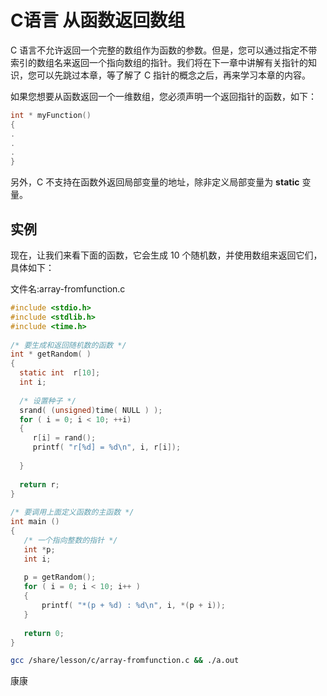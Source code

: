 # C语言 从函数返回数组

C 语言不允许返回一个完整的数组作为函数的参数。但是，您可以通过指定不带索引的数组名来返回一个指向数组的指针。我们将在下一章中讲解有关指针的知识，您可以先跳过本章，等了解了 C 指针的概念之后，再来学习本章的内容。

如果您想要从函数返回一个一维数组，您必须声明一个返回指针的函数，如下：

```c
int * myFunction()
{
.
.
.
}
```

另外，C 不支持在函数外返回局部变量的地址，除非定义局部变量为 **static** 变量。

## 实例

现在，让我们来看下面的函数，它会生成 10 个随机数，并使用数组来返回它们，具体如下：

文件名:array-fromfunction.c

```c
#include <stdio.h>
#include <stdlib.h>
#include <time.h>
 
/* 要生成和返回随机数的函数 */
int * getRandom( )
{
  static int  r[10];
  int i;
 
  /* 设置种子 */
  srand( (unsigned)time( NULL ) );
  for ( i = 0; i < 10; ++i)
  {
     r[i] = rand();
     printf( "r[%d] = %d\n", i, r[i]);
 
  }
 
  return r;
}
 
/* 要调用上面定义函数的主函数 */
int main ()
{
   /* 一个指向整数的指针 */
   int *p;
   int i;
 
   p = getRandom();
   for ( i = 0; i < 10; i++ )
   {
       printf( "*(p + %d) : %d\n", i, *(p + i));
   }
 
   return 0;
}
```

```bash
gcc /share/lesson/c/array-fromfunction.c && ./a.out
```

康康